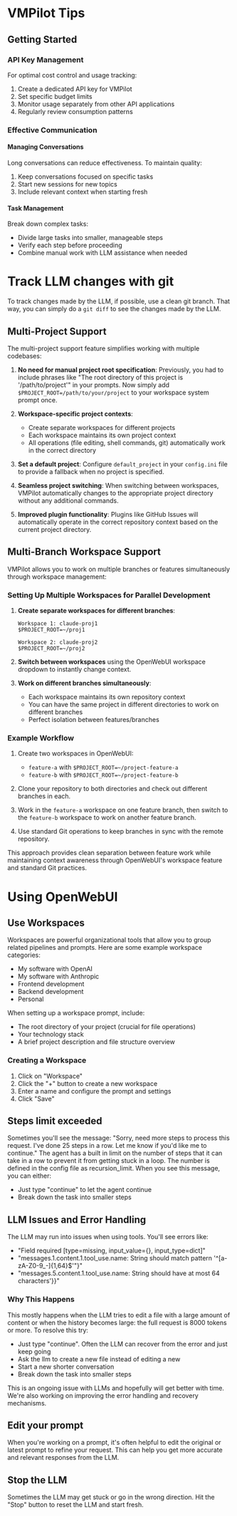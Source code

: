 # VMPilot Tips

## Getting Started

### API Key Management
For optimal cost control and usage tracking:
1. Create a dedicated API key for VMPilot
2. Set specific budget limits
3. Monitor usage separately from other API applications
4. Regularly review consumption patterns

### Effective Communication

#### Managing Conversations
Long conversations can reduce effectiveness. To maintain quality:

1. Keep conversations focused on specific tasks
2. Start new sessions for new topics
3. Include relevant context when starting fresh

#### Task Management
Break down complex tasks:
- Divide large tasks into smaller, manageable steps
- Verify each step before proceeding
- Combine manual work with LLM assistance when needed

# Track LLM changes with git

To track changes made by the LLM, if possible, use a clean git branch. That way, you can simply do a `git diff` to see the changes made by the LLM.

## Multi-Project Support

The multi-project support feature simplifies working with multiple codebases:

1. **No need for manual project root specification**:
   Previously, you had to include phrases like "The root directory of this project is '/path/to/project'" in your prompts. Now simply add `$PROJECT_ROOT=/path/to/your/project` to your workspace system prompt once.

2. **Workspace-specific project contexts**:
   - Create separate workspaces for different projects
   - Each workspace maintains its own project context
   - All operations (file editing, shell commands, git) automatically work in the correct directory

3. **Set a default project**:
   Configure `default_project` in your `config.ini` file to provide a fallback when no project is specified.

4. **Seamless project switching**:
   When switching between workspaces, VMPilot automatically changes to the appropriate project directory without any additional commands.

5. **Improved plugin functionality**:
   Plugins like GitHub Issues will automatically operate in the correct repository context based on the current project directory.

## Multi-Branch Workspace Support

VMPilot allows you to work on multiple branches or features simultaneously through workspace management:

### Setting Up Multiple Workspaces for Parallel Development

1. **Create separate workspaces for different branches**:
   ```
   Workspace 1: claude-proj1
   $PROJECT_ROOT=~/proj1
   
   Workspace 2: claude-proj2
   $PROJECT_ROOT=~/proj2
   ```

2. **Switch between workspaces** using the OpenWebUI workspace dropdown to instantly change context.

3. **Work on different branches simultaneously**:
   - Each workspace maintains its own repository context
   - You can have the same project in different directories to work on different branches
   - Perfect isolation between features/branches

### Example Workflow

1. Create two workspaces in OpenWebUI:
   - `feature-a` with `$PROJECT_ROOT=~/project-feature-a`
   - `feature-b` with `$PROJECT_ROOT=~/project-feature-b`

2. Clone your repository to both directories and check out different branches in each.

3. Work in the `feature-a` workspace on one feature branch, then switch to the `feature-b` workspace to work on another feature branch.

4. Use standard Git operations to keep branches in sync with the remote repository.

This approach provides clean separation between feature work while maintaining context awareness through OpenWebUI's workspace feature and standard Git practices.

# Using OpenWebUI

## Use Workspaces

Workspaces are powerful organizational tools that allow you to group related pipelines and prompts. Here are some example workspace categories:

- My software with OpenAI
- My software with Anthropic
- Frontend development
- Backend development
- Personal

When setting up a workspace prompt, include:

- The root directory of your project (crucial for file operations)
- Your technology stack
- A brief project description and file structure overview

### Creating a Workspace
1. Click on "Workspace"
2. Click the "+" button to create a new workspace
3. Enter a name and configure the prompt and settings
4. Click "Save"

## Steps limit exceeded

Sometimes you'll see the message: "Sorry, need more steps to process this request. I've done 25 steps in a row. Let me know if you'd like me to continue."
The agent has a built in limit on the number of steps that it can take in a row to prevent it from getting stuck in a loop. The number is defined in the config file as recursion_limit. 
When you see this message, you can either:

- Just type "continue" to let the agent continue
- Break down the task into smaller steps

## LLM Issues and Error Handling

The LLM may run into issues when using tools. You'll see errors like:

- "Field required [type=missing, input_value={}, input_type=dict]"
- "messages.1.content.1.tool_use.name: String should match pattern '^[a-zA-Z0-9_-]{1,64}$'"}"
- "messages.5.content.1.tool_use.name: String should have at most 64 characters'}}"

### Why This Happens

This mostly happens when the LLM tries to edit a file with a large amount of content or when the history becomes large: the full request is 8000 tokens or more. To resolve this try:

- Just type "continue". Often the LLM can recover from the error and just keep going
- Ask the llm to create a new file instead of editing a new
- Start a new shorter conversation
- Break down the task into smaller steps

This is an ongoing issue with LLMs and hopefully will get better with time. We're also working on improving the error handling and recovery mechanisms.


## Edit your prompt

When you're working on a prompt, it's often helpful to edit the original or latest prompt to refine your request. This can help you get more accurate and relevant responses from the LLM.

## Stop the LLM

Sometimes the LLM may get stuck or go in the wrong direction. Hit the "Stop" button to reset the LLM and start fresh.

